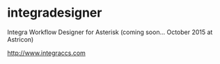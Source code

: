 # integradesigner
Integra Workflow Designer for Asterisk (coming soon... October 2015 at Astricon)

http://www.integraccs.com
